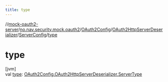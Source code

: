 ```yaml
---
title: type
---
```

//[mock-oauth2-server](../../../../../index.html)/[no.nav.security.mock.oauth2](../../../index.html)/[OAuth2Config](../../index.html)/[OAuth2HttpServerDeserializer](../index.html)/[ServerConfig](index.html)/[type](type.html)



# type



[jvm]\
val [type](type.html): [OAuth2Config.OAuth2HttpServerDeserializer.ServerType](../-server-type/index.html)




